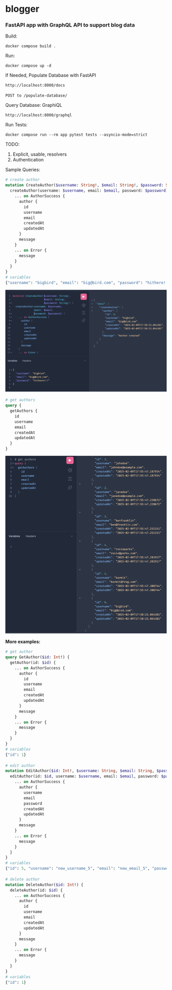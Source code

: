 # blogger


### FastAPI app with GraphQL API to support blog data 

Build:  
```
docker compose build . 
```
Run:
```
docker compose up -d
```

If Needed, Populate Database with FastAPI
```
http://localhost:8000/docs

POST to /populate-database/
```

Query Database:  GraphiQL
```
http://localhost:8000/graphql
```

Run Tests:
```
docker compose run --rm app pytest tests --asyncio-mode=strict
```

TODO:
1. Explicit, usable, resolvers
2. Authentication


Sample Queries:
```graphql
# create author
mutation CreateAuthor($username: String!, $email: String!, $password: String!) {
  createAuthor(username: $username, email: $email, password: $password) {
    ... on AuthorSuccess {
      author {
        id
        username
        email
        createdAt
        updatedAt
      }
      message
    }
    ... on Error {
      message
    }
  }
}
# variables 
{"username": "bigbird", "email": "big@bird.com", "password": "hithere!!!"}
```
![create author](createAuthor.png)

```graphql
# get authors
query {
  getAuthors {
    id
    username
    email
    createdAt
    updatedAt
  }
}
```
![get Authors](getAuthors.png)

**More examples:**
```graphql
# get author
query GetAuthor($id: Int!) {
  getAuthor(id: $id) {
    ... on AuthorSuccess {
      author {
        id
        username
        email
        createdAt
        updatedAt
      }
      message
    }
    ... on Error {
      message
    }
  }
}
# variables
{"id": 1}

# edit author
mutation EditAuthor($id: Int!, $username: String, $email: String, $password: String) {
  editAuthor(id: $id, username: $username, email: $email, password: $password) {
    ... on AuthorSuccess {
      author {
        username
        email
        password
        createdAt
        updatedAt
      }
      message
    }
    ... on Error {
      message
    }
  }
}
# variables
{"id": 5, "username": "new_username_5", "email": "new_email_5", "password": "new_password_5"}

# delete author
mutation DeleteAuthor($id: Int!) {
  deleteAuthor(id: $id) {
    ... on AuthorSuccess {
      author {
        id
        username
        email
        createdAt
        updatedAt
      }
      message
    }
    ... on Error {
      message
    }
  }
}
# variables
{"id": 1}
```
